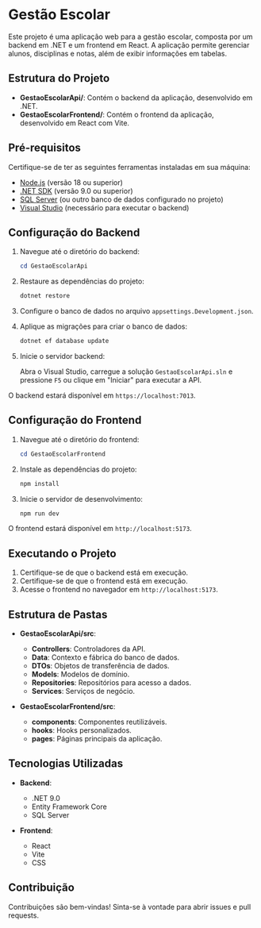 # Gestão Escolar

Este projeto é uma aplicação web para a gestão escolar, composta por um backend em .NET e um frontend em React. A aplicação permite gerenciar alunos, disciplinas e notas, além de exibir informações em tabelas.

## Estrutura do Projeto

- **GestaoEscolarApi/**: Contém o backend da aplicação, desenvolvido em .NET.
- **GestaoEscolarFrontend/**: Contém o frontend da aplicação, desenvolvido em React com Vite.

## Pré-requisitos

Certifique-se de ter as seguintes ferramentas instaladas em sua máquina:

- [Node.js](https://nodejs.org/) (versão 18 ou superior)
- [.NET SDK](https://dotnet.microsoft.com/) (versão 9.0 ou superior)
- [SQL Server](https://www.microsoft.com/sql-server) (ou outro banco de dados configurado no projeto)
- [Visual Studio](https://visualstudio.microsoft.com/) (necessário para executar o backend)

## Configuração do Backend

1. Navegue até o diretório do backend:

   ```powershell
   cd GestaoEscolarApi
   ```

2. Restaure as dependências do projeto:

   ```powershell
   dotnet restore
   ```

3. Configure o banco de dados no arquivo `appsettings.Development.json`.

4. Aplique as migrações para criar o banco de dados:

   ```powershell
   dotnet ef database update
   ```

5. Inicie o servidor backend:

   Abra o Visual Studio, carregue a solução `GestaoEscolarApi.sln` e pressione `F5` ou clique em "Iniciar" para executar a API.

O backend estará disponível em `https://localhost:7013`.

## Configuração do Frontend

1. Navegue até o diretório do frontend:

   ```powershell
   cd GestaoEscolarFrontend
   ```

2. Instale as dependências do projeto:

   ```powershell
   npm install
   ```

3. Inicie o servidor de desenvolvimento:
   ```powershell
   npm run dev
   ```

O frontend estará disponível em `http://localhost:5173`.

## Executando o Projeto

1. Certifique-se de que o backend está em execução.
2. Certifique-se de que o frontend está em execução.
3. Acesse o frontend no navegador em `http://localhost:5173`.

## Estrutura de Pastas

- **GestaoEscolarApi/src**:

  - **Controllers**: Controladores da API.
  - **Data**: Contexto e fábrica do banco de dados.
  - **DTOs**: Objetos de transferência de dados.
  - **Models**: Modelos de domínio.
  - **Repositories**: Repositórios para acesso a dados.
  - **Services**: Serviços de negócio.

- **GestaoEscolarFrontend/src**:
  - **components**: Componentes reutilizáveis.
  - **hooks**: Hooks personalizados.
  - **pages**: Páginas principais da aplicação.

## Tecnologias Utilizadas

- **Backend**:

  - .NET 9.0
  - Entity Framework Core
  - SQL Server

- **Frontend**:
  - React
  - Vite
  - CSS

## Contribuição

Contribuições são bem-vindas! Sinta-se à vontade para abrir issues e pull requests.

